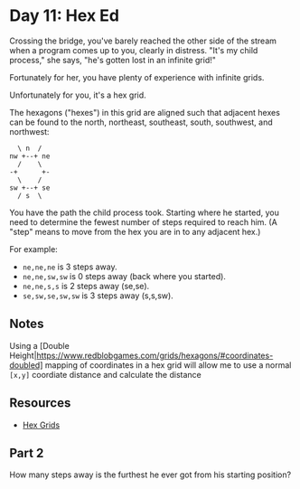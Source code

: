 # Day 11: Hex Ed

Crossing the bridge, you've barely reached the other side of the stream when a
program comes up to you, clearly in distress. "It's my child process," she says,
"he's gotten lost in an infinite grid!"

Fortunately for her, you have plenty of experience with infinite grids.

Unfortunately for you, it's a hex grid.

The hexagons ("hexes") in this grid are aligned such that adjacent hexes can be
found to the north, northeast, southeast, south, southwest, and northwest:

```
  \ n  /
nw +--+ ne
  /    \
-+      +-
  \    /
sw +--+ se
  / s  \
```

You have the path the child process took. Starting where he started, you need to
determine the fewest number of steps required to reach him. (A "step" means to
move from the hex you are in to any adjacent hex.)

For example:

- `ne,ne,ne` is 3 steps away.
- `ne,ne,sw,sw` is 0 steps away (back where you started).
- `ne,ne,s,s` is 2 steps away (se,se).
- `se,sw,se,sw,sw` is 3 steps away (s,s,sw).

## Notes

  Using a [Double Height|https://www.redblobgames.com/grids/hexagons/#coordinates-doubled] mapping 
  of coordinates in a hex grid will allow me to use a normal `[x,y]` coordiate distance and calculate
  the distance

## Resources

  - [Hex Grids](https://www.redblobgames.com/grids/hexagons/)

## Part 2

How many steps away is the furthest he ever got from his starting position?